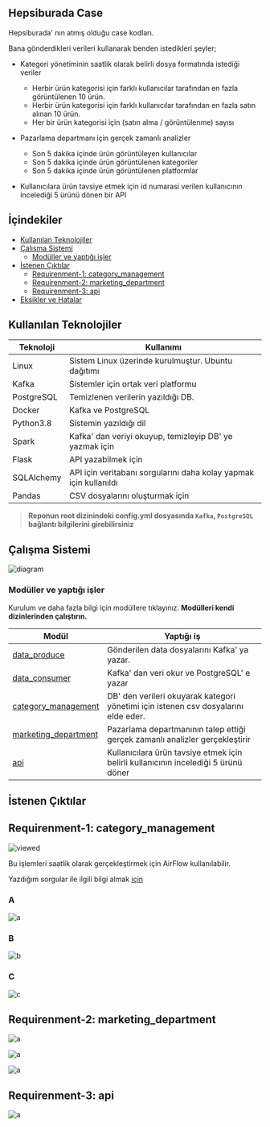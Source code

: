 ## Hepsiburada Case

Hepsiburada' nın atmış olduğu case kodları.

Bana gönderdikleri verileri kullanarak benden istedikleri şeyler;

* Kategori yönetiminin saatlik olarak belirli dosya formatında istediği veriler
    * Herbir ürün kategorisi için farklı kullanıcılar tarafından en fazla görüntülenen 10 ürün.
    * Herbir ürün kategorisi için farklı kullanıcılar tarafından en fazla satın alınan 10 ürün.
    * Her bir ürün kategorisi için (satın alma / görüntülenme) sayısı

* Pazarlama departmanı için gerçek zamanlı analizler
    * Son 5 dakika içinde ürün görüntüleyen kullanıcılar
    * Son 5 dakika içinde ürün görüntülenen kategoriler
    * Son 5 dakika içinde ürün görüntülenen platformlar

* Kullanıcılara ürün tavsiye etmek için id numarasi verilen kullanıcının incelediği 5 ürünü dönen bir API

## İçindekiler

* [Kullanılan Teknolojiler](#kullanılan-teknolojiler)
* [Çalışma Sistemi](#çalışma-sistemi)
    * [Modüller ve yaptığı işler](#modüller-ve-yaptığı-işler)
* [İstenen Çıktılar](#i̇stenen-çıktılar)
    * [Requirenment-1: category_management](#requirenment-1-category_management)
    * [Requirenment-2: marketing_department](#requirenment-2-marketing_department)
    * [Requirenment-3: api](#requirenment-3-api)
* [Eksikler ve Hatalar](#eksikler-ve-hatalar)


## Kullanılan Teknolojiler

Teknoloji   | Kullanımı
---------   | ---------
Linux       | Sistem Linux üzerinde kurulmuştur. Ubuntu dağıtımı
Kafka       | Sistemler için ortak veri platformu
PostgreSQL  | Temizlenen verilerin yazıldığı DB.
Docker      | Kafka ve PostgreSQL
Python3.8   | Sistemin yazıldığı dil
Spark       | Kafka' dan veriyi okuyup, temizleyip DB' ye yazmak için
Flask       | API yazabilmek için
SQLAlchemy  | API için veritabanı sorgularını daha kolay yapmak için kullanıldı
Pandas      | CSV dosyalarını oluşturmak için

>**Reponun root dizinindeki config.yml dosyasında `Kafka`, `PostgreSQL` bağlantı bilgilerini girebilirsiniz**


## Çalışma Sistemi

![diagram](img/diagram.png)


### Modüller ve yaptığı işler

Kurulum ve daha fazla bilgi için modüllere tıklayınız. **Modülleri kendi dizinlerinden çalıştırın.**

Modül | Yaptığı iş
----- | ----------
[data_produce](code/data_produce)                   | Gönderilen data dosyalarını Kafka' ya yazar.
[data_consumer](code/data_consumer)                 | Kafka' dan veri okur ve PostgreSQL' e yazar
[category_management](code/category_management)     | DB' den verileri okuyarak kategori yönetimi için istenen csv dosyalarını elde eder.
[marketing_department](code/marketing_department)   | Pazarlama departmanının talep ettiği gerçek zamanlı analizler gerçekleştirir
[api](code/api)                                     | Kullanıcılara ürün tavsiye etmek için belirli kullanıcının incelediği 5 ürünü döner


## İstenen Çıktılar

## Requirenment-1: category_management

![viewed](img/category_managament_1.png)

Bu işlemleri saatlik olarak gerçekleştirmek için AirFlow kullanılabilir.

Yazdığım sorgular ile ilgili bilgi almak [için](code/category_management#sorgu-mantiğı)

### A

![a](img/category_managament_2.png)

### B

![b](img/category_managament_3.png)

### C

![c](img/category_managament_4.png)

## Requirenment-2: marketing_department

![a](img/marketing_department_1.gif)

![a](img/marketing_department_2.gif)

![a](img/marketing_department_3.gif)

## Requirenment-3: api

![a](img/api.png)
